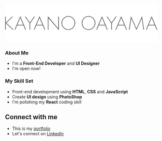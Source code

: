 <img src="./logo.jpg" alt="Kayano Oyama">

### About Me

- I'm a **Front-End Developer** and **UI Designer**
- I'm open now!

### My Skill Set

- Front-end development using **HTML**, **CSS** and **JavaScript**
- Create **UI design** using **PhotoShop**
- I'm polishing my **React** coding skill

## Connect with me

- This is my [portfolio](https://www.kayanooyama.com)
- Let's connect on [LinkedIn](https://linkedin.com/in/kayano-oyama)

<!--
**suefrontend/suefrontend** is a ✨ _special_ ✨ repository because its `README.md` (this file) appears on your GitHub profile.

Here are some ideas to get you started:

- 🔭 I’m currently working on ...
- 🌱 I’m currently learning ...
- 👯 I’m looking to collaborate on ...
- 🤔 I’m looking for help with ...
- 💬 Ask me about ...
- 📫 How to reach me: ...
- 😄 Pronouns: ...
- ⚡ Fun fact: ...
-->
